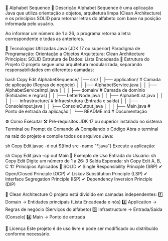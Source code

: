 📜 Alphabet Sequence
📌 Descrição
Alphabet Sequence é uma aplicação Java que utiliza orientação a objetos, arquitetura limpa (Clean Architecture) e os princípios SOLID para retornar letras do alfabeto com base na posição informada pelo usuário.

Ao informar um número de 1 a 26, o programa retorna a letra correspondente e todas as anteriores.

🚀 Tecnologias Utilizadas
Java (JDK 17 ou superior)
Paradigma de Programação: Orientação a Objetos
Arquitetura: Clean Architecture
Princípios: SOLID
Estrutura de Dados: Lista Encadeada
📂 Estrutura do Projeto
O projeto segue uma arquitetura modularizada, separando responsabilidades em diferentes camadas:

bash
Copy
Edit
AlphabetSequence/
│── src/
│   ├── application/       # Camada de aplicação (Regras de negócio)
│   │   ├── AlphabetService.java
│   │   ├── AlphabetServiceImpl.java
│   │
│   ├── domain/            # Camada de domínio (Entidades e regras)
│   │   ├── LetterNode.java
│   │   ├── AlphabetList.java
│   │
│   ├── infrastructure/     # Infraestrutura (Entrada e saída)
│   │   ├── ConsoleInput.java
│   │   ├── ConsoleOutput.java
│   │
│   ├── Main.java           # Ponto de entrada da aplicação
│
└── README.md               # Documentação

⚙️ Como Executar
🛠️ Pré-requisitos
JDK 17 ou superior instalado no sistema
Terminal ou Prompt de Comando
📥 Compilando o Código
Abra o terminal na raiz do projeto e compile todos os arquivos Java:

sh
Copy
Edit
javac -d out $(find src -name "*.java")
Execute a aplicação:

sh
Copy
Edit
java -cp out Main
📝 Exemplo de Uso
Entrada do Usuário:
sh
Copy
Edit
Digite um número de 1 a 26: 3
Saída Esperada:
sh
Copy
Edit
A, B, C
🏗️ Princípios Aplicados
📌 SOLID
✔ Single Responsibility Principle (SRP)
✔ Open/Closed Principle (OCP)
✔ Liskov Substitution Principle (LSP)
✔ Interface Segregation Principle (ISP)
✔ Dependency Inversion Principle (DIP)

📌 Clean Architecture
O projeto está dividido em camadas independentes:
1️⃣ Domain → Entidades principais (Lista Encadeada e nós)
2️⃣ Application → Regras de negócio (Serviços do alfabeto)
3️⃣ Infrastructure → Entrada/Saída (Console)
4️⃣ Main → Ponto de entrada

📜 Licença
Este projeto é de uso livre e pode ser modificado ou distribuído conforme necessário.


